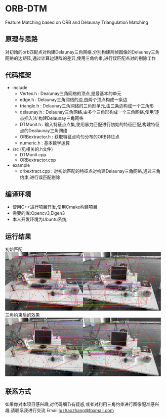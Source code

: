 # ORB-DTM
Feature Matching based on ORB and Delaunay Triangulation Matching

## 原理与思路
对初始的orb匹配点对构建Delaunay三角网络,分别构建两帧图像的Delaunay三角网络的边矩阵,通过计算边矩阵的差异,使用三角约束,进行误匹配点对的剔除工作

## 代码框架
+ include
    + Vertex.h : Dealunay三角网络的顶点,是最基本的单元
    + edge.h : Delaunay三角网络的边,由两个顶点构成一条边
    + triangle.h : Delaunay三角网络的三角形单元,由三条边构成一个三角形
    + delaunay.h : Delaunay三角网络,由多个三角形构成一个三角网络,使用'逐点插入法'构建Delaunay三角网络
    + DTMunit.h : 输入特征点点集,使用暴力匹配进行初始的特征匹配,构建特征点的Dealaunay三角网络
    + ORBextractor.h : 获取特征点均匀分布的ORB特征点
    + numeric.h : 基本数学运算
+ src (见相关的.h文件)
    + DTMunit.cpp
    + ORBextractor.cpp
+ example
    + orbextract.cpp : 对初始匹配的特征点对构建Delaunay三角网络,通过三角约束,进行误匹配剔除
## 编译环境
+ 使用C++进行项目开发,使用Cmake构建项目
+ 需要的库:Opencv3,Eigen3
+ 本人开发环境为Ubuntu系统,
## 运行结果
初始匹配
![](./figure/beforeDTM.png)
三角约束后的效果
![](./figure/DTM.png)

## 联系方式
如果你对本项目感兴趣,对代码细节有疑惑,或者对利用三角约束进行图像配准感兴趣,请联系我进行交流
Email:luzhaozhang@foxmail.com